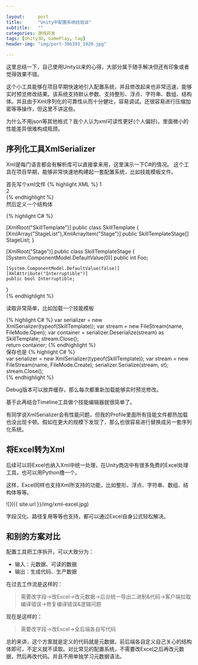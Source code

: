 ```yaml
---

layout:     post
title:      "Unity中配置系统经验谈"
subtitle:   ""
categories: 游戏开发
tags: [Unity3D, GamePlay, tag]
header-img: "img/port-386393_1920.jpg"

---
```


这里总结一下，自己使用Unity以来的心得，大部分属于随手解决但还有印象或者觉得效果不错。

这个小工具能够在项目早期快速地引入配置系统，并且修改起来也非常迅速，能够实时预览修改结果。该系统支持默认参数、支持整形、浮点、字符串、数组、结构体。并且由于Xml序列化的可靠性从而十分健壮，容易调试。还很容易进行压缩加密等等操作，但这里不讲这些。

为什么不用json等其他格式？我个人认为xml可读性更好(个人偏好)。里面微小的性能差异很难构成瓶颈。

## 序列化工具XmlSerializer

Xml是每门语言都会有解析库可以直接拿来用，这里演示一下C#的情况。
这个工具在项目早期，能够非常快速地构建起一套配置系统，比如技能模板文件。

首先写个xml文件
{% highlight XML %}	
<SkillTemplate>
  <StageList>
    <Stage Interruptible="true">
      <Foo>1</Foo>
    </Stage>    
    <Stage>
      <Foo>2</Foo>
    </Stage>	    
  </StageList>
</SkillTemplate>
{% endhighlight %}	
然后定义一个结构体

{% highlight C# %}

[XmlRoot("SkillTemplate")]
public class SkillTemplate
{
    [XmlArray("StageList"),XmlArrayItem("Stage")]
    public SkillTemplateStage[] StageList;
}
	
[XmlRoot("Stage")]
public class SkillTemplateStage
{
    [System.ComponentModel.DefaultValue(0)]
    public int Foo;
    
    [System.ComponentModel.DefaultValue(false)]
    [XmlAttribute("Interruptible")]
    public bool Interruptible;	    
}	
{% endhighlight %}	

读取非常简单，比如加载一个技能模板

{% highlight C# %}
var serializer = new XmlSerializer(typeof(SkillTemplate));
var stream = new FileStream(name, FileMode.Open);
var container = serializer.Deserialize(stream) as SkillTemplate;
stream.Close();   
return container;
{% endhighlight %}	
保存也是
{% highlight C# %}        
var serializer = new XmlSerializer(typeof(SkillTemplate));
var stream = new FileStream(name, FileMode.Create);
serializer.Serialize(stream, st);
stream.Close();        
{% endhighlight %}	

Debug版本可以放弃缓存，那么每次都重新加载能够实时预览修改。

基于此再结合Timeline工具做个技能编辑器就很简单了。

有同学说XmlSerializer会有性能问题，但我的Profile里面所有技能文件都热加载也没出现卡顿。假如在更大的规模下发现了，那么也很容易进行替换成另一套序列化系统。



## 将Excel转为Xml

后续可以将Excel也纳入Xml中统一处理，在Unity商店中有很多免费的Excel处理工具，也可以用Python撸一个。

这样，Excel同样也支持Xml所支持的功能，比如整形、浮点、字符串、数组、结构体等等。

![]({{ site.url }}/img/xml-excel.jpg)

字段汉化、路径复用等等也支持，都可以通过Excel自身公式轻松解决。

## 和别的方案对比


配置工具把工序拆开，可以大致分为：

* 输入：元数据、可读的数据
* 输出：生成代码、生产数据

在过去工作流是这样的：

> 需要改字段->改Excel->改元数据->后台统一导出二进制&代码->客户端拉取编译错误->修复编译错误&逻辑问题

现在是这样的：

> 需要改字段->改Excel->全后端各自写代码

总的来讲，这个方案就是定义的代码就是元数据，前后端各自定义自己关心的结构体即可，不定义就不读取。对比常见的配置系统，不需要改Excel之后再改元数据，然后再改代码。并且不用单独学习元数据语法。